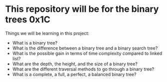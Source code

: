 This repository will be for the binary trees 0x1C
==================================================
Things we will be learning in this project:
- What is a binary tree?
- What is the difference between a binary tree and a binary search tree?
- What is the possible gain in terms of time complexity compared to linked list?
- What are the depth, the height, and the size of a binary tree?
- What are the different traversal methods to go through a binary tree?
- What is a complete, a full, a perfect, a balanced binary tree?